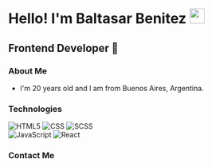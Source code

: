 <h1>Hello! I'm Baltasar Benitez <img src="https://raw.githubusercontent.com/iampavangandhi/iampavangandhi/master/gifs/Hi.gif" width="30px"> </h1>
<h2>Frontend Developer 🎨</h2>

### About Me
- I'm 20 years old and I am from Buenos Aires, Argentina.
<!---
- I am a self-taught and highly creative individual who seeks to learn and improve every day.
- I enjoy working with the frontend because I want to provide the best visual experience for the users who visit my projects.--->

### Technologies
  ![HTML5](https://img.shields.io/badge/-HTML5-333333?style=flat&logo=HTML5)
  ![CSS](https://img.shields.io/badge/-CSS-333333?style=flat&logo=CSS3&logoColor=1572B6)
  ![SCSS](https://img.shields.io/badge/-SCSS-333333?style=flat&logo=SASS&logoColor=CE6B9E)
  <br/>
  ![JavaScript](https://img.shields.io/badge/-JavaScript-333333?style=flat&logo=javascript)
  ![React](https://img.shields.io/badge/-React-333333?style=flat&logo=react)

### Contact Me
